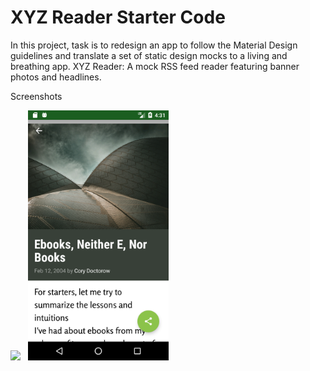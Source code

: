 # XYZ Reader Starter Code

In this project, task is to redesign an app to follow the Material Design guidelines and translate a set of static design mocks to a living and breathing app.
XYZ Reader: A mock RSS feed reader featuring banner photos and headlines.

Screenshots

<image src="Screenshot_1513854055.png" height="400px"/> &nbsp;&nbsp;<img src="Screenshot_1513854098.png" height="400px"/>
 
